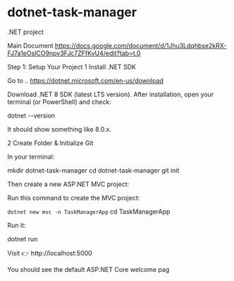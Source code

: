 # dotnet-task-manager
.NET project 

Main Document https://docs.google.com/document/d/1Jhu3Ldqhbse2kRX-FJ7a1eOsICO9npv3FJc7ZFfKvU4/edit?tab=t.0


Step 1: Setup Your Project
1️ Install .NET SDK

Go to ..  https://dotnet.microsoft.com/en-us/download

Download .NET 8 SDK (latest LTS version).
After installation, open your terminal (or PowerShell) and check:

dotnet --version


It should show something like 8.0.x.

2️ Create Folder & Initialize Git

In your terminal:

mkdir dotnet-task-manager
cd dotnet-task-manager
git init


Then create a new ASP.NET MVC project:

Run this command to create the MVC project:

```dotnet new mvc -n TaskManagerApp```
cd TaskManagerApp


Run it:

dotnet run


Visit 👉 http://localhost:5000

You should see the default ASP.NET Core welcome pag
